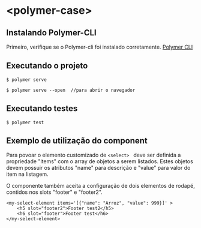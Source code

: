 # \<polymer-case\>



## Instalando Polymer-CLI

Primeiro, verifique se o Polymer-cli foi instalado corretamente. [Polymer CLI](https://www.npmjs.com/package/polymer-cli) 

## Executando o projeto

```
$ polymer serve
```

```
$ polymer serve --open  //para abrir o navegador
```

## Executando testes

```
$ polymer test
```

## Exemplo de utilização do component

Para povoar o elemento customizado de ```<select> ``` deve ser definida a propriedade "items" com o array de objetos a serem listados. Estes objetos devem possuir os atributos "name" para descrição e "value" para valor do item na listagem.

O componente também aceita a configuração de dois elementos de rodapé, contidos nos slots "footer" e "footer2".

```
<my-select-element items='[{"name": "Arroz", "value": 999}]' >
    <h5 slot="footer2">Footer test2</h5>
    <h6 slot="footer">Footer test</h6>
</my-select-element>
```
